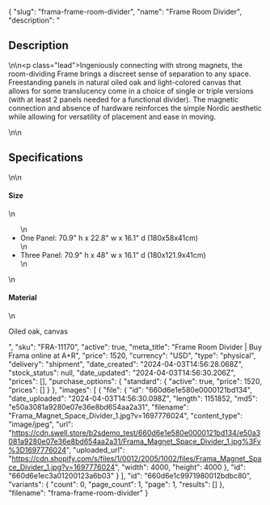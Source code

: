 {
  "slug": "frama-frame-room-divider",
  "name": "Frame Room Divider",
  "description": "<h2>Description</h2>\n<!-- split -->\n<p class=\"lead\">Ingeniously connecting with strong magnets, the room-dividing Frame brings a discreet sense of separation to any space. Freestanding panels in natural oiled oak and light-colored canvas that allows for some translucency come in a choice of single or triple versions (with at least 2 panels needed for a functional divider). The magnetic connection and absence of hardware reinforces the simple Nordic aesthetic while allowing for versatility of placement and ease in moving. </p>\n<!-- split -->\n<h2>Specifications</h2>\n<!-- split -->\n<h4>Size</h4>\n<ul>\n<li>One Panel: 70.9\" h x 22.8\" w x 16.1\" d (180x58x41cm)</li>\n<li>Three Panel: 70.9\" h x 48\" w x 16.1\" d (180x121.9x41cm)</li>\n</ul>\n<h4>Material</h4>\n<p>Oiled oak, canvas</p>",
  "sku": "FRA-11170",
  "active": true,
  "meta_title": "Frame Room Divider | Buy Frama online at A+R",
  "price": 1520,
  "currency": "USD",
  "type": "physical",
  "delivery": "shipment",
  "date_created": "2024-04-03T14:56:28.068Z",
  "stock_status": null,
  "date_updated": "2024-04-03T14:56:30.206Z",
  "prices": [],
  "purchase_options": {
    "standard": {
      "active": true,
      "price": 1520,
      "prices": []
    }
  },
  "images": [
    {
      "file": {
        "id": "660d6e1e580e0000121bd134",
        "date_uploaded": "2024-04-03T14:56:30.098Z",
        "length": 1151852,
        "md5": "e50a3081a9280e07e36e8bd654aa2a31",
        "filename": "Frama_Magnet_Space_Divider_1.jpg?v=1697776024",
        "content_type": "image/jpeg",
        "url": "https://cdn.swell.store/b2sdemo_test/660d6e1e580e0000121bd134/e50a3081a9280e07e36e8bd654aa2a31/Frama_Magnet_Space_Divider_1.jpg%3Fv%3D1697776024",
        "uploaded_url": "https://cdn.shopify.com/s/files/1/0012/2005/1002/files/Frama_Magnet_Space_Divider_1.jpg?v=1697776024",
        "width": 4000,
        "height": 4000
      },
      "id": "660d6e1ec3a01200123a6b03"
    }
  ],
  "id": "660d6e1c9971980012bdbc80",
  "variants": {
    "count": 0,
    "page_count": 1,
    "page": 1,
    "results": []
  },
  "filename": "frama-frame-room-divider"
}